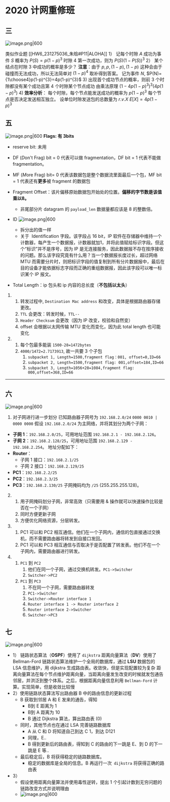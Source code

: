 # 2020 计网重修班

## 三
![image.png|600](https://kold.oss-cn-shanghai.aliyuncs.com/20250618105944.png)

类似作业题 [[HW6_231275036_朱晗#P11|ALOHA]]
1）
	记每个时隙 $A$ 成功为事件 $S$ 概率为 $P(S)=p(1-p)^{3}$
	时隙 4 第一次成功，则为 $P(S)(1-P(S))^{3}$
2）
	某个结点在时隙 3 中成功的概率是多少？
	**注意**：由于 $p,p,(1-p),(1-p)$ 这种会由于碰撞而无法成功，所以无法简单对 $(1-p)^{4}$ 取补得到答案。
		记为事件 $N$, $P(N)={1\choose4}p(1-p)^{3}=4p(1-p)^{3}$ 
3)
	出现首个成功节点的概率，则前 3 个时隙都没有某个成功且第 4 个时隙某个节点成功
	由乘法原理
	$(1-4p(1-p)^{3})^{3}(4p(1-p)^{3})$
4)
	**效率分析**：
	每个时隙，每个节点能发送成功的概率为 $p(1-p)^{3}$
	每个节点是否决定发送相互独立。
	设单位时隙发送包的总数量为 $r.v.X$
	$E[X]=4p(1-p)^{3}$
	

## 五
![image.png|600](https://kold.oss-cn-shanghai.aliyuncs.com/20250617233848.png)
   **Flags: 有 3bits**
   - reserve bit: 未用
- DF (*D*on't Frag) bit = 0 代表可以做 fragmentation，DF bit = 1 代表不能做 fragmentation。
- MF (*M*ore Frag) bit= 0 代表该数据包是整个数据流里面最后一个包，MF bit = 1 代表还有**更多**被 fragment 的数据包
- Fragment Offset：该片偏移原始数据包开始处的位置。**偏移的字节数是该值乘以8。**
	- 非尾部分片 datagram 的 `payload_len` 数据量都应该是 8 的整数倍。
- ID ![image.png|600](https://kold.oss-cn-shanghai.aliyuncs.com/20250618003452.png)
	- 拆分出的值一样
	- 关于  Identification 字段。该字段占 16 bit，IP 软件在存储器中维持一个计数器，每产生一个数据报，计数器就加1，并将此值赋给标识字段。但这个“标识”并不是序号，因为 IP 是无连接服务，因此数据报不存在按序接收的问题。那么该字段究竟有什么用？当一个数据报长度过长，超过网络 MTU 而需要分片时，则把标识字段的值复制到所有分片数据报中，最后在目的设备才能依据标志字段而正确的重组数据报，因此该字段可以唯一标识某个 IP 报文。

- Total Length：ip 包头和 ip 内容的总长度（**不包括以太头**）
1. 
	1. 转发过程中, `Destination Mac address` 和改变，具体是根据路由器存储更改。
	2. `TTL` 会更改：转发时候，`TTL--`
	3. `Header Checksum` 会更改（因为 IP 改变，校验和自然变）
	4. offset 会根据以太网传输 MTU 变化而变化，因为此 total length 也可能变化
2. 
	1. 每个包最多能装 `1500-28=1472bytes`
	2. `4000/1472=2.7173913`, 故一共要 3 个子包
		1. `subpacket 1, Length=1500,fragment flag：001, offset=0,ID=66`
		2. `subpacket 2, Length=1500,fragment flag: 001,offset=184,ID=66`
		3. `subpacket 3, Length=1056+28=1084,fragment flag: 000,offset=368,ID=66`


---

## 六
![image.png|600](https://kold.oss-cn-shanghai.aliyuncs.com/20250618112208.png)

1. 对子网进行进一步划分
	已知路由器子网号为 `192.168.2.0/24`
	`0000 0010 | 0000 0000`
假设 `192.168.2.0/24` 为主网络，并将其划分为两个子网：
- **子网 1**：`192.168.2.0/25`，可用地址范围 `192.168.2.1 - 192.168.2.126`。
- **子网 2**：`192.168.2.128/25`，可用地址范围 `192.168.2.129 - 192.168.2.254`。
地址分配如下：
- **Router**：
    - 子网 1 接口：`192.168.2.1/25`
    - 子网 2 接口：`192.168.2.129/25`
- **PC1**：`192.168.2.2/25`
- **PC2**：`192.168.2.3/25`
- **PC3**：`192.168.2.130/25`
子网掩码均为 `/25` (255.255.255.128)。

2. 
	1. 用子网掩码划分子网，非常高效（只需要用 & 操作就可以快速操作比较是否在一个子网）
	2. 同时方便更新子网
	3. 方便优化网络资源，分层转发。
3. 
	1. PC1 可以和 PC2 相互通信。他们在一个子网内，通信的包直接通过交换机，而不需要路由器将转发到自接口发回。
	2. PC1 可以和 PC3 相互通信与否取决于是否配置了转发表。他们不在一个子网内，需要路由器进行转发。
4. 
	1. `PC1` 到 `PC2`
		1. 他们在同一个子网，通过交换机转发。`PC1->Switcher`
		2. `Switcher->PC2`
	2. `PC1` 到 `PC3`
		1. 不在同一个子网，需要路由器转发
		2. `PC1->Switcher`
		3. `Switcher->Router interface 1`
		4. `Router interface 1 -> Router interface 2`
		5. `Router interface 2->Switcher`
		6. `Switcher->PC3`

## 七
![image.png|600](https://kold.oss-cn-shanghai.aliyuncs.com/20250618125538.png)
- 1）
	链路状态算法（**OSPF**）使用了 `dijkstra`
	距离向量算法（**DV**）使用了 Bellman-Ford
	链路状态算法维护一个全局的数据库，通过 **LSU** 数据包的 LSA 信息维护，用 dijkstra 生成路由表。收敛快，但是实现配置较为复杂
	距离向量算法在每个节点维护距离向量，当距离向量发生改变的时候就发包通告邻居，并洪泛到整个体系。之后，根据距离向量信息利用 `Bellman-Ford` 计算。实现简单，但是收敛比较慢
- 2）使用链路状态算法写出路由器 B 中的路由信息的更新过程
	- B 获取到邻居 A 和 E 发来的通告，得知
		- B到 E 距离为 1
		- B到 A 距离为 10
		- B 通过 Dijkstra 算法，算出路由表 (0)
	- 同时，其他节点也在通过 LSA 完善链路数据库
		- A 从 C 和 D 将知道自己到达 C 1，到达 D121
		- 同理，E..
		- B 得到更新后的路由表，得知到 C 的路由的下一跳是 E、到 D 的下一跳是 E 等..
	- 最后稳定后，B 将获得稳定的链路数据库。
		- 稳定的数据库是全局的信息。B 再运行一次` dijkstra` 将获得正确的路由表
- 3）
	- 假设使用距离向量算法并使用毒性逆转，提出 1 个引起计数到无穷问题的链路改变方式并说明理由
	- ![image.png|600](https://kold.oss-cn-shanghai.aliyuncs.com/20250618151553.png)

